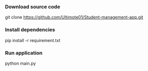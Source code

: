 ### Download source code 
git clone  https://github.com/Ultimote01/Student-management-app.git

### Install dependencies
pip install -r requirement.txt

### Run application 
python main.py